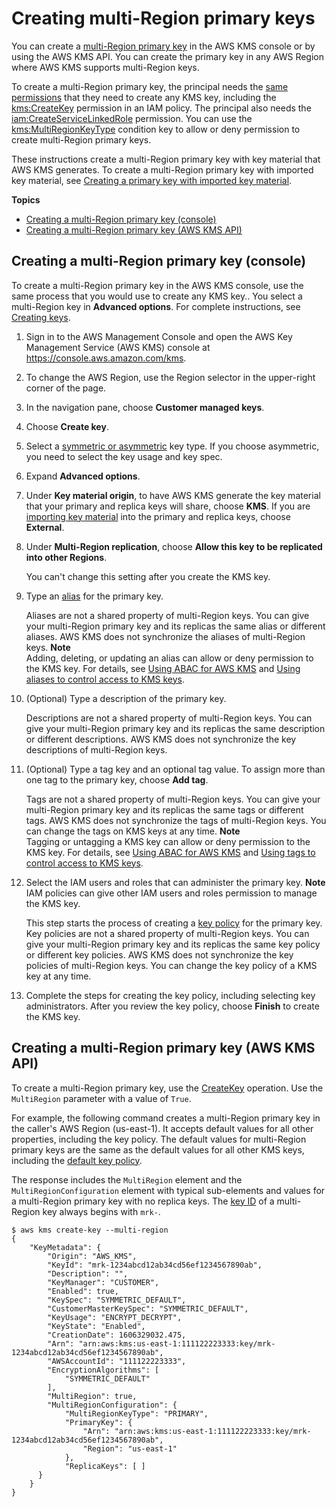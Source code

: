 # Creating multi\-Region primary keys<a name="create-primary-keys"></a>

You can create a [multi\-Region primary key](multi-region-keys-overview.md#mrk-primary-key) in the AWS KMS console or by using the AWS KMS API\. You can create the primary key in any AWS Region where AWS KMS supports multi\-Region keys\.

To create a multi\-Region primary key, the principal needs the [same permissions](create-keys.md#create-key-permissions) that they need to create any KMS key, including the [kms:CreateKey](https://docs.aws.amazon.com/kms/latest/APIReference/API_CreateKey.html) permission in an IAM policy\. The principal also needs the [iam:CreateServiceLinkedRole](https://docs.aws.amazon.com/IAM/latest/APIReference/API_CreateServiceLinkedRole.html) permission\. You can use the [kms:MultiRegionKeyType](policy-conditions.md#conditions-kms-multiregion-key-type) condition key to allow or deny permission to create multi\-Region primary keys\. 

These instructions create a multi\-Region primary key with key material that AWS KMS generates\. To create a multi\-Region primary key with imported key material, see [Creating a primary key with imported key material](multi-region-keys-import.md#mrk-import-create-primary)\.

**Topics**
+ [Creating a multi\-Region primary key \(console\)](#create-primary-console)
+ [Creating a multi\-Region primary key \(AWS KMS API\)](#create-primary-api)

## Creating a multi\-Region primary key \(console\)<a name="create-primary-console"></a>

To create a multi\-Region primary key in the AWS KMS console, use the same process that you would use to create any KMS key\.\. You select a multi\-Region key in **Advanced options**\. For complete instructions, see [Creating keys](create-keys.md)\.

1. Sign in to the AWS Management Console and open the AWS Key Management Service \(AWS KMS\) console at [https://console\.aws\.amazon\.com/kms](https://console.aws.amazon.com/kms)\.

1. To change the AWS Region, use the Region selector in the upper\-right corner of the page\.

1. In the navigation pane, choose **Customer managed keys**\.

1. Choose **Create key**\.

1. Select a [symmetric or asymmetric](symmetric-asymmetric.md) key type\. If you choose asymmetric, you need to select the key usage and key spec\.

1. Expand **Advanced options**\.

1. Under **Key material origin**, to have AWS KMS generate the key material that your primary and replica keys will share, choose **KMS**\. If you are [importing key material](multi-region-keys-import.md) into the primary and replica keys, choose **External**\. 

1. Under **Multi\-Region replication**, choose **Allow this key to be replicated into other Regions**\.

   You can't change this setting after you create the KMS key\. 

1. Type an [alias](kms-alias.md) for the primary key\. 

   Aliases are not a shared property of multi\-Region keys\. You can give your multi\-Region primary key and its replicas the same alias or different aliases\. AWS KMS does not synchronize the aliases of multi\-Region keys\.
**Note**  
Adding, deleting, or updating an alias can allow or deny permission to the KMS key\. For details, see [Using ABAC for AWS KMS](abac.md) and [Using aliases to control access to KMS keys](alias-authorization.md)\.

1. \(Optional\) Type a description of the primary key\.

   Descriptions are not a shared property of multi\-Region keys\. You can give your multi\-Region primary key and its replicas the same description or different descriptions\. AWS KMS does not synchronize the key descriptions of multi\-Region keys\.

1. \(Optional\) Type a tag key and an optional tag value\. To assign more than one tag to the primary key, choose **Add tag**\.

   Tags are not a shared property of multi\-Region keys\. You can give your multi\-Region primary key and its replicas the same tags or different tags\. AWS KMS does not synchronize the tags of multi\-Region keys\. You can change the tags on KMS keys at any time\.
**Note**  
Tagging or untagging a KMS key can allow or deny permission to the KMS key\. For details, see [Using ABAC for AWS KMS](abac.md) and [Using tags to control access to KMS keys](tag-authorization.md)\.

1. Select the IAM users and roles that can administer the primary key\.
**Note**  
IAM policies can give other IAM users and roles permission to manage the KMS key\.

   This step starts the process of creating a [key policy](key-policies.md) for the primary key\. Key policies are not a shared property of multi\-Region keys\. You can give your multi\-Region primary key and its replicas the same key policy or different key policies\. AWS KMS does not synchronize the key policies of multi\-Region keys\. You can change the key policy of a KMS key at any time\.

1. Complete the steps for creating the key policy, including selecting key administrators\. After you review the key policy, choose **Finish** to create the KMS key\.

## Creating a multi\-Region primary key \(AWS KMS API\)<a name="create-primary-api"></a>

To create a multi\-Region primary key, use the [CreateKey](https://docs.aws.amazon.com/kms/latest/APIReference/API_CreateKey.html) operation\. Use the `MultiRegion` parameter with a value of `True`\.

For example, the following command creates a multi\-Region primary key in the caller's AWS Region \(us\-east\-1\)\. It accepts default values for all other properties, including the key policy\. The default values for multi\-Region primary keys are the same as the default values for all other KMS keys, including the [default key policy](key-policies.md#key-policy-default)\.

The response includes the `MultiRegion` element and the `MultiRegionConfiguration` element with typical sub\-elements and values for a multi\-Region primary key with no replica keys\. The [key ID](concepts.md#key-id-key-id) of a multi\-Region key always begins with `mrk-`\.

```
$ aws kms create-key --multi-region
{
    "KeyMetadata": {
        "Origin": "AWS_KMS",
        "KeyId": "mrk-1234abcd12ab34cd56ef1234567890ab",
        "Description": "",
        "KeyManager": "CUSTOMER",
        "Enabled": true,
        "KeySpec": "SYMMETRIC_DEFAULT",
        "CustomerMasterKeySpec": "SYMMETRIC_DEFAULT",
        "KeyUsage": "ENCRYPT_DECRYPT",
        "KeyState": "Enabled",
        "CreationDate": 1606329032.475,
        "Arn": "arn:aws:kms:us-east-1:111122223333:key/mrk-1234abcd12ab34cd56ef1234567890ab",
        "AWSAccountId": "111122223333",
        "EncryptionAlgorithms": [
            "SYMMETRIC_DEFAULT"
        ],
        "MultiRegion": true,
        "MultiRegionConfiguration": { 
            "MultiRegionKeyType": "PRIMARY",
            "PrimaryKey": { 
                "Arn": "arn:aws:kms:us-east-1:111122223333:key/mrk-1234abcd12ab34cd56ef1234567890ab",
                "Region": "us-east-1"
            },
            "ReplicaKeys": [ ]
      }
    }
}
```